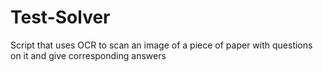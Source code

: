 # Test-Solver
Script that uses OCR to scan an image of a piece of paper with questions on it and give corresponding answers
